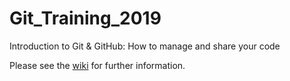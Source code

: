 # Git_Training_2019
Introduction to Git &amp; GitHub: How to manage and share your code

Please see the [wiki](https://github.com/CefasRepRes/Git_Training_Weymouth_2019/wiki/) for further information. 
